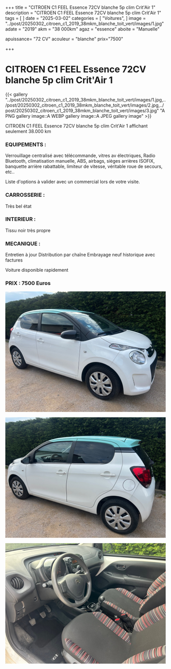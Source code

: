 +++
title = "CITROEN C1 FEEL Essence 72CV blanche 5p clim Crit'Air 1"
description = "CITROEN C1 FEEL Essence 72CV blanche 5p clim Crit'Air 1"
tags = [
]
date = "2025-03-02"
categories = [
    "Voitures",
]
image = "../post/20250302_citroen_c1_2019_38mkm_blanche_toit_vert/images/1.jpg"
adate = "2019"
akm = "38 000km"
agaz = "essence"
aboite = "Manuelle"

apuissance= "72 CV"
acouleur = "blanche"
prix="7500"

+++

# CITROEN C1 FEEL Essence 72CV blanche 5p clim Crit'Air 1

{{< gallery "../post/20250302_citroen_c1_2019_38mkm_blanche_toit_vert/images/1.jpg,../post/20250302_citroen_c1_2019_38mkm_blanche_toit_vert/images/2.jpg,../post/20250302_citroen_c1_2019_38mkm_blanche_toit_vert/images/3.jpg" "A PNG gallery image::A WEBP gallery image::A JPEG gallery image" >}}


CITROEN C1 FEEL Essence 72CV blanche 5p clim Crit'Air 1 affichant seulement 38.000 km


### EQUIPEMENTS :
Verrouillage centralisé avec télécommande, vitres av électriques, Radio Bluetooth, climatisation manuelle, ABS, airbags, sièges arrières ISOFIX, banquette arrière rabattable, limiteur de vitesse, véritable roue de secours, etc..


Liste d'options à valider avec un commercial lors de votre visite.


### CARROSSERIE :
 Très bel état  


### INTERIEUR :
Tissu noir très propre

### MECANIQUE :
Entretien à jour
Distribution par chaîne
Embrayage neuf
historique avec factures




Voiture disponible rapidement


### PRIX : 7500 Euros


<!-- more -->


![](images/1.jpg)

![](images/2.jpg)

![](images/3.jpg)

